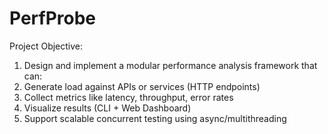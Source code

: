 # PerfProbe
Project Objective:

1. Design and implement a modular performance analysis framework that can:
2. Generate load against APIs or services (HTTP endpoints)
3. Collect metrics like latency, throughput, error rates
4. Visualize results (CLI + Web Dashboard)
5. Support scalable concurrent testing using async/multithreading
